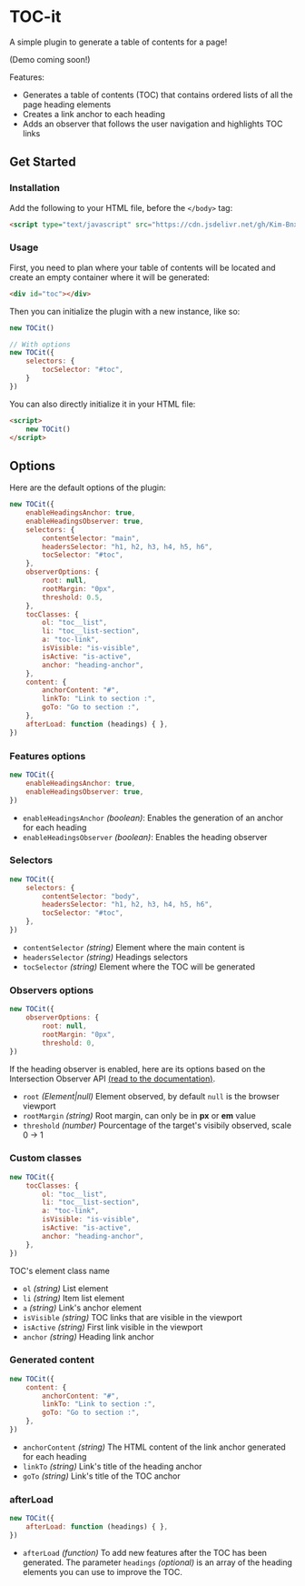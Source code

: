 # **TOC-it**

A simple plugin to generate a table of contents for a page!

(Demo coming soon!)

Features: 
- Generates a table of contents (TOC) that contains ordered lists of all the page heading elements
- Creates a link anchor to each heading
- Adds an observer that follows the user navigation and highlights TOC links

## Get Started

### Installation

Add the following to your HTML file, before the `</body>` tag:

```html
<script type="text/javascript" src="https://cdn.jsdelivr.net/gh/Kim-Bnx/TOC-it@main/TOCit.js"></script>
```



### Usage

First, you need to plan where your table of contents will be located and create an empty container where it will be generated:

```html
<div id="toc"></div>
```

Then you can initialize the plugin with a new instance, like so:

```javascript
new TOCit()

// With options 
new TOCit({
    selectors: {
        tocSelector: "#toc",
    }
})
```

You can also directly initialize it in your HTML file:

```html
<script>
    new TOCit()
</script>
```


## Options

Here are the default options of the plugin:

```javascript
new TOCit({
    enableHeadingsAnchor: true,
    enableHeadingsObserver: true,
    selectors: {
        contentSelector: "main",
        headersSelector: "h1, h2, h3, h4, h5, h6",
        tocSelector: "#toc",
    },
    observerOptions: {
        root: null,
        rootMargin: "0px", 
        threshold: 0.5,
    },
    tocClasses: {
        ol: "toc__list",
        li: "toc__list-section",
        a: "toc-link",
        isVisible: "is-visible",
        isActive: "is-active",
        anchor: "heading-anchor",
    },
    content: {
        anchorContent: "#",
        linkTo: "Link to section :",
        goTo: "Go to section :",
    },
    afterLoad: function (headings) { },
})
```

### Features options

```javascript	
new TOCit({
    enableHeadingsAnchor: true,
    enableHeadingsObserver: true,
})
```

* `enableHeadingsAnchor` *(boolean)*: Enables the generation of an anchor for each heading
* `enableHeadingsObserver` *(boolean)*: Enables the heading observer

### Selectors
```javascript	
new TOCit({
    selectors: {
        contentSelector: "body",
        headersSelector: "h1, h2, h3, h4, h5, h6",
        tocSelector: "#toc",
    },
})
```

* `contentSelector` *(string)* Element where the main content is
* `headersSelector` *(string)* Headings selectors
* `tocSelector` *(string)* Element where the TOC will be generated

### Observers options
```javascript	
new TOCit({
    observerOptions: {
        root: null,
        rootMargin: "0px", 
        threshold: 0,
})
```

If the heading observer is enabled, here are its options based on the Intersection Observer API [(read to the documentation)](https://developer.mozilla.org/en-US/docs/Web/API/Intersection_Observer_API#creating_an_intersection_observer).

* `root` *(Element|null)* Element observed, by default `null` is the browser viewport
* `rootMargin` *(string)* Root margin, can only be in **px** or **em** value
* `threshold` *(number)* Pourcentage of the target's visibily observed, scale 0 -> 1

### Custom classes

```javascript
new TOCit({
    tocClasses: {
        ol: "toc__list",
        li: "toc__list-section",
        a: "toc-link",
        isVisible: "is-visible",
        isActive: "is-active",
        anchor: "heading-anchor",
    },
})
```
TOC's element class name
* `ol` *(string)* List element
* `li` *(string)* Item list element
* `a` *(string)* Link's anchor element
* `isVisible` *(string)* TOC links that are visible in the viewport
* `isActive` *(string)* First link visible in the viewport
* `anchor` *(string)* Heading link anchor

### Generated content

```javascript
new TOCit({
    content: {
        anchorContent: "#",
        linkTo: "Link to section :",
        goTo: "Go to section :",
    },
})
```

* `anchorContent` *(string)* The HTML content of the link anchor generated for each heading
* `linkTo` *(string)* Link's title of the heading anchor
* `goTo` *(string)* Link's title of the TOC anchor
### afterLoad

```javascript
new TOCit({
    afterLoad: function (headings) { },
})
```

* `afterLoad` *(function)* To add new features after the TOC has been generated. The parameter `headings` *(optional)* is an array of the heading elements you can use to improve the TOC.